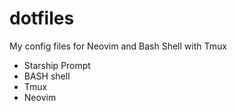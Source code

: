 # dotfiles

My config files for Neovim and Bash Shell with Tmux

- Starship Prompt
- BASH shell
- Tmux
- Neovim 
